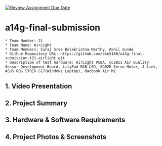 [![Review Assignment Due Date](https://classroom.github.com/assets/deadline-readme-button-24ddc0f5d75046c5622901739e7c5dd533143b0c8e959d652212380cedb1ea36.svg)](https://classroom.github.com/a/kzkUPShx)

# a14g-final-submission

    * Team Number: 21 
    * Team Name: AirLight
    * Team Members: Suraj Sree Balakrishna Marthy, Akhil Gunda
    * Github Repository URL: https://github.com/ese5160/a14g-final-submission-t21-airlight.git
    * Description of test hardware: AirLight PCBA, CCS811 Air Quality Sensor Development Board, LilyPad RGB LED, SG92R Servo Motor, J-Link, ASUS ROG STRIX G17(Windows Laptop), Macbook Air M2

## 1. Video Presentation

## 2. Project Summary

## 3. Hardware & Software Requirements

## 4. Project Photos & Screenshots
